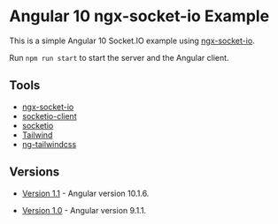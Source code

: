 # Angular 10 ngx-socket-io Example

This is a simple Angular 10 Socket.IO example using [ngx-socket-io](https://github.com/rodgc/ngx-socket-io).

Run `npm run start` to start the server and the Angular client.

## Tools

- [ngx-socket-io](https://github.com/rodgc/ngx-socket-io)
- [socketio-client](https://github.com/socketio/socket.io-client)
- [socketio](https://github.com/socketio/socket.io)
- [Tailwind](https://tailwindcss.com)
- [ng-tailwindcss](https://github.com/tehpsalmist/ng-tailwindcss)

## Versions

- [Version 1.1](https://github.com/DavidBuck/angular-ngx-socket-io-example/tree/v1.1) - Angular version 10.1.6.

- [Version 1.0](https://github.com/DavidBuck/angular-ngx-socket-io-example/tree/v1.0) - Angular version 9.1.1.

